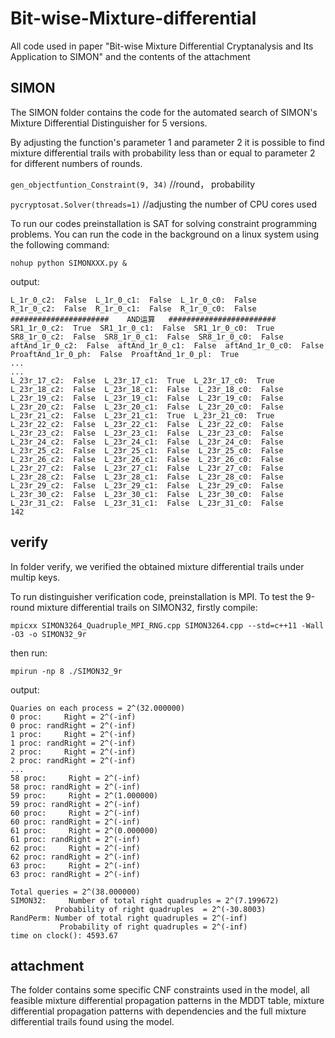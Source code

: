 # Bit-wise-Mixture-differential
All code used in paper "Bit-wise Mixture Differential Cryptanalysis and Its Application to SIMON" and the contents of the attachment

## SIMON
The SIMON folder contains the code for the automated search of SIMON's Mixture Differential Distinguisher for 5 versions.

By adjusting the function's parameter 1 and parameter 2 it is possible to find mixture differential trails with probability less than or equal to parameter 2 for different numbers of rounds.

`gen_objectfuntion_Constraint(9, 34)` //round， probability

`pycryptosat.Solver(threads=1)` //adjusting the number of CPU cores used

To run our codes preinstallation is SAT for solving constraint programming problems. You can run the code in the background on a linux system using the following command:

`nohup python SIMONXXX.py &`

output:
```
L_1r_0_c2:  False  L_1r_0_c1:  False  L_1r_0_c0:  False
R_1r_0_c2:  False  R_1r_0_c1:  False  R_1r_0_c0:  False
######################    AND运算   ########################
SR1_1r_0_c2:  True  SR1_1r_0_c1:  False  SR1_1r_0_c0:  True
SR8_1r_0_c2:  False  SR8_1r_0_c1:  False  SR8_1r_0_c0:  False
aftAnd_1r_0_c2:  False  aftAnd_1r_0_c1:  False  aftAnd_1r_0_c0:  False
ProaftAnd_1r_0_ph:  False  ProaftAnd_1r_0_pl:  True
...
...
L_23r_17_c2:  False  L_23r_17_c1:  True  L_23r_17_c0:  True
L_23r_18_c2:  False  L_23r_18_c1:  False  L_23r_18_c0:  False
L_23r_19_c2:  False  L_23r_19_c1:  False  L_23r_19_c0:  False
L_23r_20_c2:  False  L_23r_20_c1:  False  L_23r_20_c0:  False
L_23r_21_c2:  False  L_23r_21_c1:  True  L_23r_21_c0:  True
L_23r_22_c2:  False  L_23r_22_c1:  False  L_23r_22_c0:  False
L_23r_23_c2:  False  L_23r_23_c1:  False  L_23r_23_c0:  False
L_23r_24_c2:  False  L_23r_24_c1:  False  L_23r_24_c0:  False
L_23r_25_c2:  False  L_23r_25_c1:  False  L_23r_25_c0:  False
L_23r_26_c2:  False  L_23r_26_c1:  False  L_23r_26_c0:  False
L_23r_27_c2:  False  L_23r_27_c1:  False  L_23r_27_c0:  False
L_23r_28_c2:  False  L_23r_28_c1:  False  L_23r_28_c0:  False
L_23r_29_c2:  False  L_23r_29_c1:  False  L_23r_29_c0:  False
L_23r_30_c2:  False  L_23r_30_c1:  False  L_23r_30_c0:  False
L_23r_31_c2:  False  L_23r_31_c1:  False  L_23r_31_c0:  False
142
```


## verify
In folder verify, we verified the obtained mixture differential trails under multip keys.

To run distinguisher verification code, preinstallation is MPI. To test the 9-round mixture differential trails on SIMON32, firstly compile:

`mpicxx SIMON3264_Quadruple_MPI_RNG.cpp SIMON3264.cpp --std=c++11 -Wall -O3 -o SIMON32_9r`

then run:

`mpirun -np 8 ./SIMON32_9r`

output:
 ```
 Quaries on each process = 2^(32.000000)
 0 proc:     Right = 2^(-inf)
 0 proc: randRight = 2^(-inf)
 1 proc:     Right = 2^(-inf)
 1 proc: randRight = 2^(-inf)
 2 proc:     Right = 2^(-inf)
 2 proc: randRight = 2^(-inf)
...
 58 proc:     Right = 2^(-inf)
 58 proc: randRight = 2^(-inf)
 59 proc:     Right = 2^(1.000000)
 59 proc: randRight = 2^(-inf)
 60 proc:     Right = 2^(-inf)
 60 proc: randRight = 2^(-inf)
 61 proc:     Right = 2^(0.000000)
 61 proc: randRight = 2^(-inf)
 62 proc:     Right = 2^(-inf)
 62 proc: randRight = 2^(-inf)
 63 proc:     Right = 2^(-inf)
 63 proc: randRight = 2^(-inf)

 Total queries = 2^(38.000000) 
SIMON32:     Number of total right quadruples = 2^(7.199672)
           Probability of right quadruples  = 2^(-30.8003)
 RandPerm: Number of total right quadruples = 2^(-inf)
            Probability of right quadruples = 2^(-inf)
 time on clock(): 4593.67
 ```

## attachment
The folder contains some specific CNF constraints used in the model, all feasible mixture differential propagation patterns in the MDDT table, mixture differential propagation patterns with dependencies and the full mixture differential trails found using the model.
